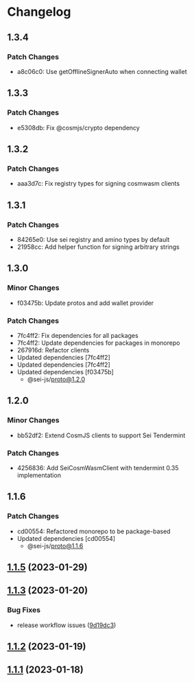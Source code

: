 # Changelog

## 1.3.4

### Patch Changes

- a8c06c0: Use getOfflineSignerAuto when connecting wallet

## 1.3.3

### Patch Changes

- e5308db: Fix @cosmjs/crypto dependency

## 1.3.2

### Patch Changes

- aaa3d7c: Fix registry types for signing cosmwasm clients

## 1.3.1

### Patch Changes

- 84265e0: Use sei registry and amino types by default
- 21958cc: Add helper function for signing arbitrary strings

## 1.3.0

### Minor Changes

- f03475b: Update protos and add wallet provider

### Patch Changes

- 7fc4ff2: Fix dependencies for all packages
- 7fc4ff2: Update dependencies for packages in monorepo
- 267916d: Refactor clients
- Updated dependencies [7fc4ff2]
- Updated dependencies [7fc4ff2]
- Updated dependencies [f03475b]
  - @sei-js/proto@1.2.0

## 1.2.0

### Minor Changes

- bb52df2: Extend CosmJS clients to support Sei Tendermint

### Patch Changes

- 4256836: Add SeiCosmWasmClient with tendermint 0.35 implementation

## 1.1.6

### Patch Changes

- cd00554: Refactored monorepo to be package-based
- Updated dependencies [cd00554]
  - @sei-js/proto@1.1.6

## [1.1.5](https://github.com/sei-protocol/sei-js/compare/v1.1.4...v1.1.5) (2023-01-29)

## [1.1.3](https://github.com/sei-protocol/sei-js/compare/v1.1.2...v1.1.3) (2023-01-20)

### Bug Fixes

- release workflow issues ([9d19dc3](https://github.com/sei-protocol/sei-js/commit/9d19dc39da0fb60099eb95e55a19c490e686169f))

## [1.1.2](https://github.com/sei-protocol/sei-js/compare/v1.1.1...v1.1.2) (2023-01-19)

## [1.1.1](https://github.com/sei-protocol/sei-js/compare/v1.1.0...v1.1.1) (2023-01-18)
